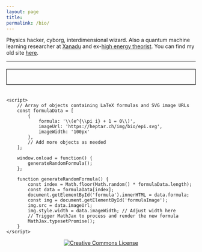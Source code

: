 ```yaml
---
layout: page
title:
permalink: /bio/
---
```


Physics hacker, cyborg, interdimensional wizard.
Also a quantum machine learning researcher at [Xanadu](https://www.xanadu.ai/) and
ex-[high energy theorist](https://inspirehep.net/authors/1868975).
You can find my old site [here](hapax.github.io).

---

<script src="https://polyfill.io/v3/polyfill.min.js?features=es6"></script>
<script id="MathJax-script" async src="https://cdn.jsdelivr.net/npm/mathjax@3/es5/tex-mml-chtml.js"></script>

<div id="formula" style="padding: 20px; border: 1px solid #000; margin: 20px 0; text-align: center"></div>
    <img id="formulaImage" src="" style="align: center; max-width: 100%; height: auto;"/>

    <script>
        // Array of objects containing LaTeX formulas and SVG image URLs
        const formulaData = [
            {
                formula: '\\(e^{\\pi i} + 1 = 0\\)',
                imageUrl: 'https://heptar.ch/img/bio/epi.svg',
                imageWidth: '100px'
            },
            // Add more objects as needed
        ];

        window.onload = function() {
            generateRandomFormula();
        };

        function generateRandomFormula() {
            const index = Math.floor(Math.random() * formulaData.length);
            const data = formulaData[index];
            document.getElementById('formula').innerHTML = data.formula;
            const img = document.getElementById('formulaImage');
            img.src = data.imageUrl;
            img.style.width = data.imageWidth; // Adjust width here
            // Trigger MathJax to process and render the new formula
            MathJax.typesetPromise();
        }
    </script>

<div style="text-align:center"><a rel="license"
href="http://creativecommons.org/licenses/by-nc-sa/4.0/"><img
alt="Creative Commons License" style="border-width:0"
src="https://i.creativecommons.org/l/by-nc-sa/4.0/88x31.png" /></a>
</div>

<!-- "Saxifrage" means "stone breaker". These tiny, five-petalled -->
<!-- flowers are the toughest and most northernmost growing plants on -->
<!-- earth. By virtue of their pattern of growth, they split rocks and -->
<!-- flourish in unlikely places; they are in the business of -->
<!-- viriditas.-->

